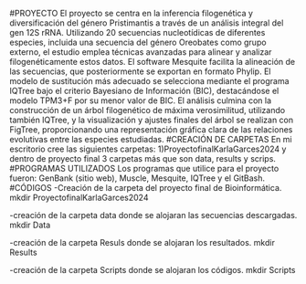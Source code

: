 #PROYECTO
El proyecto se centra en la inferencia filogenética y diversificación del género Pristimantis a través de un análisis integral del gen 12S rRNA. Utilizando 20 secuencias nucleotídicas de diferentes especies, incluida una secuencia del género Oreobates como grupo externo, el estudio emplea técnicas avanzadas para alinear y analizar filogenéticamente estos datos. El software Mesquite facilita la alineación de las secuencias, que posteriormente se exportan en formato Phylip. El modelo de sustitución más adecuado se selecciona mediante el programa IQTree bajo el criterio Bayesiano de Información (BIC), destacándose el modelo TPM3+F por su menor valor de BIC. El análisis culmina con la construcción de un árbol filogenético de máxima verosimilitud, utilizando también IQTree, y la visualización y ajustes finales del árbol se realizan con FigTree, proporcionando una representación gráfica clara de las relaciones evolutivas entre las especies estudiadas.
#CREACIÓN DE CARPETAS
En mi escritorio cree las siguientes carpetas: 1)ProyectofinalKarlaGarces2024 y dentro de proyecto final 3 carpetas más que son data, results y scrips.
#PROGRAMAS UTILIZADOS
Los programas que utilice para el proyecto fueron: GenBank (sitio web), Muscle, Mesquite, IQTree y el GitBash.
#CÓDIGOS
-Creación de la carpeta del proyecto final de Bioinformática.
mkdir ProyectofinalKarlaGarces2024

-creación de la carpeta data donde se alojaran las secuencias descargadas.
mkdir Data

-creación de la carpeta Resuls donde se alojaran los resultados.
mkdir Results

-creación de la carpeta Scripts donde se alojaran los códigos.
mkdir Scripts

 
